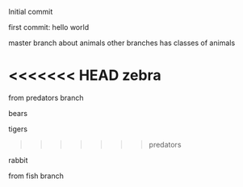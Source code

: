 Initial commit

first commit: hello world

master branch about animals
other branches has classes of animals

<<<<<<< HEAD
zebra
=======
from predators branch

bears

tigers
>>>>>>> predators

rabbit

from fish branch